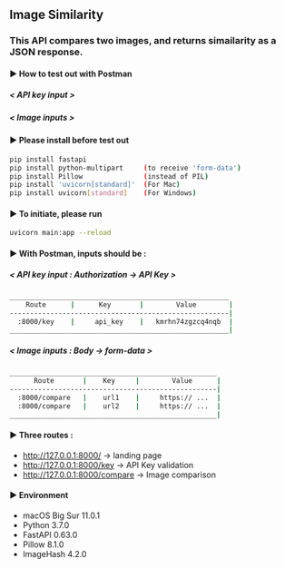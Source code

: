 ## Image Similarity

### This API compares two images, and returns simailarity as a JSON response.

#### ▶ How to test out with Postman

##### < API key input >


##### < Image inputs >


#### ▶  Please install before test out

```bash
pip install fastapi
pip install python-multipart     (to receive 'form-data')
pip install Pillow               (instead of PIL)
pip install 'uvicorn[standard]'  (For Mac)
pip install uvicorn[standard]    (For Windows)
```



#### ▶ To initiate, please run

```bash
uvicorn main:app --reload
```

#### ▶  With Postman, inputs should be :

##### < API key input : Authorization -> API Key >
```bash
______________________________________________________
    Route      |      Key       |        Value        |
------------------------------------------------------|    
  :8000/key    |     api_key    |   kmrhn74zgzcq4nqb  |
______________________________________________________|
```
##### < Image inputs : Body -> form-data >
```bash
___________________________________________________
      Route       |    Key     |        Value      |
---------------------------------------------------|        
  :8000/compare   |    url1    |     https:// ...  |
  :8000/compare   |    url2    |     https:// ...  |
___________________________________________________|  
```


#### ▶  Three routes :

  - http://127.0.0.1:8000/         -> landing page
  - http://127.0.0.1:8000/key      -> API Key validation
  - http://127.0.0.1:8000/compare  -> Image comparison
  
  
#### ▶  Environment

- macOS Big Sur 11.0.1
- Python 3.7.0
- FastAPI 0.63.0
- Pillow 8.1.0
- ImageHash 4.2.0

